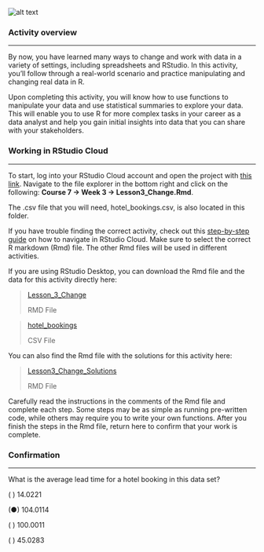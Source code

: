 ![alt text](https://d3c33hcgiwev3.cloudfront.net/imageAssetProxy.v1/zyOCm7w4S3Sjgpu8OEt0dA_278f3482876c4a26aed5abe3841928b3_lightbulb-HandsOn.png?expiry=1687046400000&hmac=7KNgPmHk9LG_y0AlGpWTsZ43RvU2nfr25uMjZCWGLFQ)

### Activity overview
__________________
By now, you have learned many ways to change and work with data in a variety of settings, including spreadsheets and RStudio. In this activity, you’ll follow through a real-world 
scenario and practice manipulating and changing real data in R.

Upon completing this activity, you will know how to use functions to manipulate your data and use statistical summaries to explore your data. This will enable you to use R for more 
complex tasks in your career as a data analyst and help you gain initial insights into data that you can share with your stakeholders.

### Working in RStudio Cloud
____________________
To start, log into your RStudio Cloud account and open the project with 
[this link](https://rstudio.cloud/project/2138069). 
Navigate to the file explorer in the bottom right and click on the following: **Course 7 -> Week 3 -> Lesson3_Change.Rmd**.

The .csv file that you will need, hotel_bookings.csv, is also located in this folder.

If you have trouble finding the correct activity, check out this 
[step-by-step guide](https://cursive.io/shared/28dc296d9-5515-41a9-9bf6-84369bd247e3)
 on how to navigate in RStudio Cloud. Make sure to select the correct R markdown (Rmd) file. The other Rmd files will be used in different activities.

If you are using RStudio Desktop, you can download the Rmd file and the data for this activity directly here:

> [Lesson_3_Change](https://d3c33hcgiwev3.cloudfront.net/osHCTXtSSd2Bwk17Ukndiw_4c290cdedaab4ba0ae55358416b13ef1_Lesson3_Change.Rmd?Expires=1687046400&Signature=jf1Dq-DY1ONyqx~UnnRDjrnvpUIG71txGk5hFNHr5rjolii4-oKtTPLqq63eXT3ppLrR6wl~NwzhxjVSVE~EnJrykwNs~~N7nL7~hnzv9DahLTfneTjQkagtaIZjZ99QtTOuNNxfQafQ3zR7kGTl~p0AIjlWlPV-pCiquxPAqGI_&Key-Pair-Id=APKAJLTNE6QMUY6HBC5A)
> 
> RMD File


>[hotel_bookings](https://d3c33hcgiwev3.cloudfront.net/GL0bk8O2Sja9G5PDtko2uQ_31e445d7ca64417eb45aeaa08ec90bf1_hotel_bookings.csv?Expires=1687046400&Signature=AUHmcjOFyJEaRKUWJ-Pt3dcUh7Ct12hlFsYb-juF20WPELfy4LQRD1ZQwcxWVwdVEP1ZFLMFRfPv41R~L6tyBM1q8WYIENEuv1I2bI0qLsGLalOy0Es0Q6WoWo9L6yMsgyv3GH5twCsq6Dl7cm-gh-anf64k6C9BUrS6eKIjjRI_&Key-Pair-Id=APKAJLTNE6QMUY6HBC5A)
>
> CSV File

You can also find the Rmd file with the solutions for this activity here:

> [Lesson3_Change_Solutions](https://d3c33hcgiwev3.cloudfront.net/2kdGwErrR6SHRsBK69ek2g_7b1b9b3017c24efab910e4bfa3e402f1_Lesson3_Change_Solutions.Rmd?Expires=1687046400&Signature=N3cIa~jr3PORVBG-zzCNvdhOe9iT0ewDJfwR6ZVUOjPWZUj~GgFWQ6JvsNfjC9f6T0IOvzMGkA~zG3RvA942ykoZktsXW95xKVYQcotJd-wDOzMLIRpRIty3qW9ePBiO90IkwIUm1lxmWLgAryJ-zbUCz7ZjKPQxur3bMbSmGI8_&Key-Pair-Id=APKAJLTNE6QMUY6HBC5A)
>
>  RMD File

Carefully read the instructions in the comments of the Rmd file and complete each step. Some steps may be as simple as running pre-written code, while others may require you to 
write your own functions. After you finish the steps in the Rmd file, return here to confirm that your work is complete.

### Confirmation
_________________________________
What is the average lead time for a hotel booking in this data set?

(  ) 14.0221

(●) 104.0114

(  ) 100.0011

(  ) 45.0283



